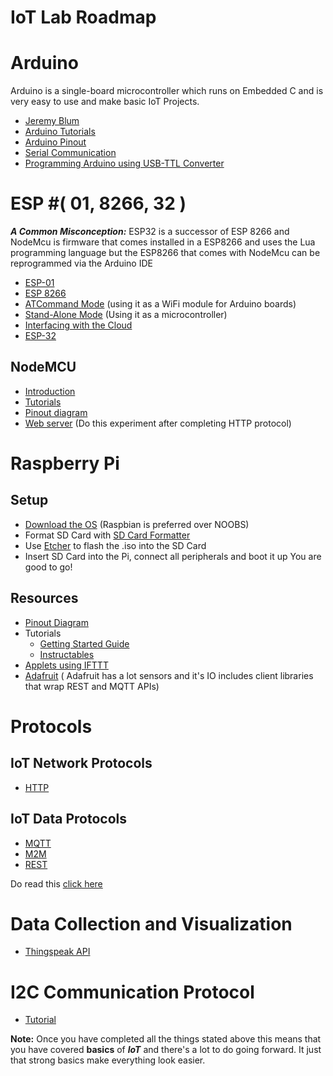 # IoT Lab Roadmap

# Arduino

Arduino is a single-board microcontroller which runs on Embedded C and is very easy to use and make basic IoT Projects.

* [Jeremy Blum](https://www.youtube.com/watch?v=fCxzA9_kg6s&list=PLA567CE235D39FA84)
* [Arduino Tutorials](https://www.arduino.cc/en/Tutorial/HomePage)
* [Arduino Pinout](https://forum.arduino.lk/uploads/monthly_2017_11/uno.thumb.png.830f6c13e359565c0ba7378589465283.png)
* [Serial Communication](https://www.arduino.cc/en/tutorial/SoftwareSerialExample)
* [Programming Arduino using USB-TTL Converter](https://www.youtube.com/watch?v=JYPHBnDzM2E)


# ESP #( 01, 8266, 32 )

***A Common Misconception:*** ESP32 is a successor of ESP
8266 and NodeMcu is firmware that comes installed in a
ESP8266 and uses the Lua programming language but the
ESP8266 that comes with NodeMcu can be reprogrammed via
the Arduino IDE

- [ESP-01](https://www.theengineeringprojects.com/2019/05/introduction-to-esp-01.html)
- [ESP 8266](https://www.theengineeringprojects.com/2018/08/introduction-to-esp8266.html)
- [ATCommand Mode](https://www.youtube.com/watch?v=N5MoXarCF_4) (using it as a WiFi module for Arduino boards)  
- [Stand-Alone Mode](https://create.arduino.cc/projecthub/silicioslab/esp8266-standalone-8c5a87) (Using it as a  microcontroller)
- [Interfacing with the Cloud](https://create.arduino.cc/projecthub/AskSensors/how-to-connect-arduino-to-the-iot-cloud-using-esp8266-wifi-20a82f)
- [ESP-32](https://randomnerdtutorials.com/getting-started-with-esp32/)

## NodeMCU

- [Introduction](https://www.electronicwings.com/nodemcu/introduction-to-nodemcu)
- [Tutorials](https://www.instructables.com/id/Programming-ESP8266-ESP-12E-NodeMCU-Using-Arduino-/)
- [Pinout diagram](https://lastminuteengineers.com/esp8266-nodemcu-arduino-tutorial/)
- [Web server](https://randomnerdtutorials.com/esp8266-web-server/) (Do this experiment after completing HTTP protocol)


# Raspberry Pi

## Setup
  - [Download the OS](https://www.raspberrypi.org/downloads/)
    (Raspbian is preferred over NOOBS)
  - Format SD Card with [SD Card Formatter](https://www.sdcard.org/downloads/formatter_4/index.html)
  - Use [Etcher](https://etcher.io) to flash the .iso into the SD Card
  - Insert SD Card into the Pi, connect all peripherals and boot it up
      You are good to go!

## Resources
- [Pinout Diagram](https://www.element14.com/community/servlet/JiveServlet/previewBody/73950-102-12-339300/pi3_gpio.png)
- Tutorials
  - [Getting Started Guide](https://projects.raspberrypi.org/en/)
  - [Instructables](https://www.instructables.com/)
- [Applets using IFTTT](https://ifttt.com)
- [Adafruit](https://www.adafruit.com/) ( Adafruit has a lot sensors and it's IO includes client libraries that wrap REST and MQTT APIs)

# Protocols

## IoT Network Protocols
- [HTTP](https://www.packtpub.com/mapt/book/application_development/9781783553532/2)

## IoT Data Protocols
- [MQTT](https://www.survivingwithandroid.com/mqtt-protocol-tutorial/)
- [M2M](https://en.wikipedia.org/wiki/Machine_to_machine)
- [REST](https://www.codecademy.com/articles/what-is-rest)

Do read this [click here](https://www.survivingwithandroid.com/2016/08/iot-protocols-list.html) 

# Data Collection and Visualization

- [Thingspeak API](https://thingspeak.com)

# I2C Communication Protocol

- [Tutorial](http://www.circuitbasics.com/basics-of-the-i2c-communication-protocol/)

**Note:** Once you have completed all the things stated above this means that you have covered **basics** of ***IoT*** and there's a lot to do going forward. It just that strong basics make everything look easier. 

